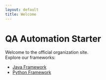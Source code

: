 ```yaml
---
layout: default
title: Welcome
---
```


# QA Automation Starter

Welcome to the official organization site.  
Explore our frameworks:

- [Java Framework](https://java.qa-automation-starter.aherscu.dev)
- [Python Framework](https://python.qa-automation-starter.aherscu.dev)
